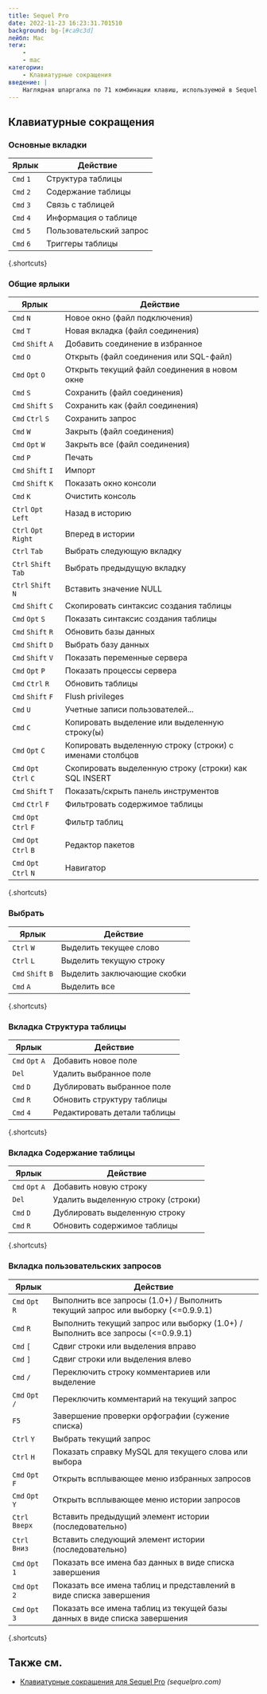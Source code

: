 ```yaml
---
title: Sequel Pro
date: 2022-11-23 16:23:31.701510
background: bg-[#ca9c3d]
лейбл: Mac
теги:
    -
    - mac
категории:
    - Клавиатурные сокращения
введение: |
    Наглядная шпаргалка по 71 комбинации клавиш, используемой в Sequel Pro. Это приложение предназначено только для MacOS.
---
```




Клавиатурные сокращения
------------------



### Основные вкладки

Ярлык | Действие
---|---
`Cmd` `1` | Структура таблицы
`Cmd` `2` | Содержание таблицы
`Cmd` `3` | Связь с таблицей
`Cmd` `4` | Информация о таблице
`Cmd` `5` | Пользовательский запрос
`Cmd` `6` | Триггеры таблицы
{.shortcuts}


### Общие ярлыки

Ярлык | Действие
---|---
`Cmd` `N` | Новое окно (файл подключения)
`Cmd` `T` | Новая вкладка (файл соединения)
`Cmd` `Shift` `A` | Добавить соединение в избранное
`Cmd` `O` | Открыть (файл соединения или SQL-файл)
`Cmd` `Opt` `O` | Открыть текущий файл соединения в новом окне
`Cmd` `S` | Сохранить (файл соединения)
`Cmd` `Shift` `S` | Сохранить как (файл соединения)
`Cmd` `Ctrl` `S` | Сохранить запрос
`Cmd` `W` | Закрыть (файл соединения)
`Cmd` `Opt` `W` | Закрыть все (файл соединения)
`Cmd` `P` | Печать
`Cmd` `Shift` `I` | Импорт
`Cmd` `Shift` `K` | Показать окно консоли
`Cmd` `K` | Очистить консоль
`Ctrl` `Opt` `Left` | Назад в историю
`Ctrl` `Opt` `Right` | Вперед в истории
`Ctrl` `Tab` | Выбрать следующую вкладку
`Ctrl` `Shift` `Tab` | Выбрать предыдущую вкладку
`Ctrl` `Shift` `N` | Вставить значение NULL
`Cmd` `Shift` `C` | Скопировать синтаксис создания таблицы
`Cmd` `Opt` `S` | Показать синтаксис создания таблицы
`Cmd` `Shift` `R` | Обновить базы данных
`Cmd` `Shift` `D` | Выбрать базу данных
`Cmd` `Shift` `V` | Показать переменные сервера
`Cmd` `Opt` `P` | Показать процессы сервера
`Cmd` `Ctrl` `R` | Обновить таблицы
`Cmd` `Shift` `F` | Flush privileges
`Cmd` `U` | Учетные записи пользователей...
`Cmd` `C` | Копировать выделение или выделенную строку(ы)
`Cmd` `Opt` `C` | Копировать выделенную строку (строки) с именами столбцов
`Cmd` `Opt` `Ctrl` `C` | Скопировать выделенную строку (строки) как SQL INSERT
`Cmd` `Shift` `T` | Показать/скрыть панель инструментов
`Cmd` `Ctrl` `F` | Фильтровать содержимое таблицы
`Cmd` `Opt` `Ctrl` `F` | Фильтр таблиц
`Cmd` `Opt` `Ctrl` `B` | Редактор пакетов
`Cmd` `Opt` `Ctrl` `N` | Навигатор
{.shortcuts}


### Выбрать

Ярлык | Действие
---|---
`Ctrl` `W` | Выделить текущее слово
`Ctrl` `L` | Выделить текущую строку
`Cmd` `Shift` `B` | Выделить заключающие скобки
`Cmd` `A` | Выделить все
{.shortcuts}


### Вкладка Структура таблицы

Ярлык | Действие
---|---
`Cmd` `Opt` `A` | Добавить новое поле
`Del` | Удалить выбранное поле
`Cmd` `D` | Дублировать выбранное поле
`Cmd` `R` | Обновить структуру таблицы
`Cmd` `4` | Редактировать детали таблицы
{.shortcuts}


### Вкладка Содержание таблицы

Ярлык | Действие
---|---
`Cmd` `Opt` `A` | Добавить новую строку
`Del` | Удалить выделенную строку (строки)
`Cmd` `D` | Дублировать выделенную строку
`Cmd` `R` | Обновить содержимое таблицы
{.shortcuts}


### Вкладка пользовательских запросов

Ярлык | Действие
---|---
`Cmd` `Opt` `R` | Выполнить все запросы (1.0+) / Выполнить текущий запрос или выборку (<=0.9.9.1)
`Cmd` `R` | Выполнить текущий запрос или выборку (1.0+) / Выполнить все запросы (<=0.9.9.1)
`Cmd` `[` | Сдвиг строки или выделения вправо
`Cmd` `]` | Сдвиг строки или выделения влево
`Cmd` `/` | Переключить строку комментариев или выделение
`Cmd` `Opt` `/` | Переключить комментарий на текущий запрос
`F5` | Завершение проверки орфографии (сужение списка)
`Ctrl` `Y` | Выбрать текущий запрос
`Ctrl` `H` | Показать справку MySQL для текущего слова или выбора
`Cmd` `Opt` `F` | Открыть всплывающее меню избранных запросов
`Cmd` `Opt` `Y` | Открыть всплывающее меню истории запросов
`Ctrl` `Вверх` | Вставить предыдущий элемент истории (последовательно)
`Ctrl` `Вниз` | Вставить следующий элемент истории (последовательно)
`Cmd` `Opt` `1` | Показать все имена баз данных в виде списка завершения
`Cmd` `Opt` `2` | Показать все имена таблиц и представлений в виде списка завершения
`Cmd` `Opt` `3` | Показать все имена таблиц из текущей базы данных в виде списка завершения
{.shortcuts}




Также см.
--------
- [Клавиатурные сокращения для Sequel Pro](https://sequelpro.com/docs/get-started/keyboard-shortcuts) _(sequelpro.com)_

